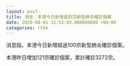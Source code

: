 ```yaml
---
layout: post
title: 消息：本港今日新增逾百宗新型肺炎確診個案
date: 2020-08-01 12:52:03.000000000 +08:00
categories: rthk
---
```


消息指，本港今日新增超過100宗新型肺炎確診個案。

本港昨日增加121宗確診個案，累計確診3272宗。
